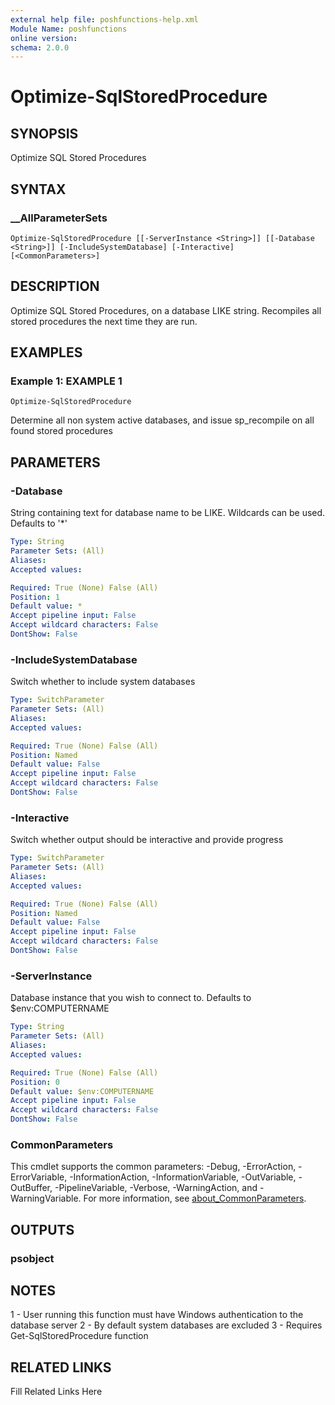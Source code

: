 ```yaml
---
external help file: poshfunctions-help.xml
Module Name: poshfunctions
online version: 
schema: 2.0.0
---
```


# Optimize-SqlStoredProcedure

## SYNOPSIS

Optimize SQL Stored Procedures

## SYNTAX

### __AllParameterSets

```
Optimize-SqlStoredProcedure [[-ServerInstance <String>]] [[-Database <String>]] [-IncludeSystemDatabase] [-Interactive] [<CommonParameters>]
```

## DESCRIPTION

Optimize SQL Stored Procedures, on a database LIKE string.
Recompiles all stored procedures the next time they are run.


## EXAMPLES

### Example 1: EXAMPLE 1

```
Optimize-SqlStoredProcedure
```

Determine all non system active databases, and issue sp_recompile on all found stored procedures






## PARAMETERS

### -Database

String containing text for database name to be LIKE.
Wildcards can be used.
Defaults to '*'

```yaml
Type: String
Parameter Sets: (All)
Aliases: 
Accepted values: 

Required: True (None) False (All)
Position: 1
Default value: *
Accept pipeline input: False
Accept wildcard characters: False
DontShow: False
```

### -IncludeSystemDatabase

Switch whether to include system databases

```yaml
Type: SwitchParameter
Parameter Sets: (All)
Aliases: 
Accepted values: 

Required: True (None) False (All)
Position: Named
Default value: False
Accept pipeline input: False
Accept wildcard characters: False
DontShow: False
```

### -Interactive

Switch whether output should be interactive and provide progress

```yaml
Type: SwitchParameter
Parameter Sets: (All)
Aliases: 
Accepted values: 

Required: True (None) False (All)
Position: Named
Default value: False
Accept pipeline input: False
Accept wildcard characters: False
DontShow: False
```

### -ServerInstance

Database instance that you wish to connect to.
Defaults to $env:COMPUTERNAME

```yaml
Type: String
Parameter Sets: (All)
Aliases: 
Accepted values: 

Required: True (None) False (All)
Position: 0
Default value: $env:COMPUTERNAME
Accept pipeline input: False
Accept wildcard characters: False
DontShow: False
```


### CommonParameters

This cmdlet supports the common parameters: -Debug, -ErrorAction, -ErrorVariable, -InformationAction, -InformationVariable, -OutVariable, -OutBuffer, -PipelineVariable, -Verbose, -WarningAction, and -WarningVariable. For more information, see [about_CommonParameters](http://go.microsoft.com/fwlink/?LinkID=113216).

## OUTPUTS

### psobject



## NOTES

1 - User running this function must have Windows authentication to the database server
2 - By default system databases are excluded
3 - Requires Get-SqlStoredProcedure function


## RELATED LINKS

Fill Related Links Here

